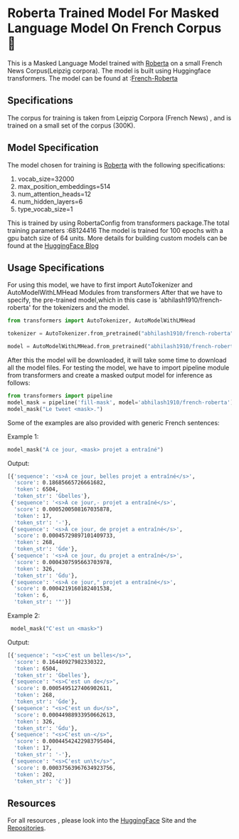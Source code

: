 # Roberta Trained Model For Masked Language Model On French Corpus :robot:


This is a Masked Language Model trained with [Roberta](https://huggingface.co/transformers/model_doc/roberta.html) on a small French News Corpus(Leipzig corpora).
The model is built using Huggingface transformers.
The model can be found at :[French-Roberta](https://huggingface.co/abhilash1910/french-roberta)


## Specifications


The corpus for training is taken from Leipzig Corpora (French News) , and is trained on a small set of the corpus (300K). 


## Model Specification


The model chosen for training is [Roberta](https://arxiv.org/abs/1907.11692) with the following specifications:
 1. vocab_size=32000
 2. max_position_embeddings=514
 3. num_attention_heads=12
 4. num_hidden_layers=6
 5. type_vocab_size=1


This is trained by using  RobertaConfig from transformers package.The total training parameters :68124416
The model is trained for 100 epochs with a gpu batch size of 64 units. 
More details for building custom models can be found at the [HuggingFace Blog](https://huggingface.co/blog/how-to-train)



## Usage Specifications


For using this model, we have to first import AutoTokenizer and AutoModelWithLMHead Modules from transformers
After that we have to specify, the pre-trained model,which in this case is 'abhilash1910/french-roberta' for the tokenizers and the model.


```python
from transformers import AutoTokenizer, AutoModelWithLMHead

tokenizer = AutoTokenizer.from_pretrained("abhilash1910/french-roberta")

model = AutoModelWithLMHead.from_pretrained("abhilash1910/french-roberta")
```


After this the model will be downloaded, it will take some time to download all the model files.
For testing the model, we have to import  pipeline module from transformers and create a masked output model for inference as follows:


```python
from transformers import pipeline
model_mask = pipeline('fill-mask', model='abhilash1910/french-roberta')
model_mask("Le tweet <mask>.")
```


Some of the examples are also provided with generic French sentences:

Example 1:


```python
model_mask("À ce jour, <mask> projet a entraîné")
```


Output:


```bash
[{'sequence': '<s>À ce jour, belles projet a entraîné</s>',
  'score': 0.18685665726661682,
  'token': 6504,
  'token_str': 'Ġbelles'},
 {'sequence': '<s>À ce jour,- projet a entraîné</s>',
  'score': 0.0005200508167035878,
  'token': 17,
  'token_str': '-'},
 {'sequence': '<s>À ce jour, de projet a entraîné</s>',
  'score': 0.00045729897101409733,
  'token': 268,
  'token_str': 'Ġde'},
 {'sequence': '<s>À ce jour, du projet a entraîné</s>',
  'score': 0.0004307595663703978,
  'token': 326,
  'token_str': 'Ġdu'},
 {'sequence': '<s>À ce jour," projet a entraîné</s>',
  'score': 0.0004219160182401538,
  'token': 6,
  'token_str': '"'}]
  ```
 
 Example 2:
 
```python
 model_mask("C'est un <mask>")
```

Output:

```bash
[{'sequence': "<s>C'est un belles</s>",
  'score': 0.16440927982330322,
  'token': 6504,
  'token_str': 'Ġbelles'},
 {'sequence': "<s>C'est un de</s>",
  'score': 0.0005495127406902611,
  'token': 268,
  'token_str': 'Ġde'},
 {'sequence': "<s>C'est un du</s>",
  'score': 0.00044988933950662613,
  'token': 326,
  'token_str': 'Ġdu'},
 {'sequence': "<s>C'est un-</s>",
  'score': 0.00044542422983795404,
  'token': 17,
  'token_str': '-'},
 {'sequence': "<s>C'est un\t</s>",
  'score': 0.00037563967634923756,
  'token': 202,
  'token_str': 'ĉ'}]
  ```
  

## Resources

For all resources , please look into the [HuggingFace](https://huggingface.co/) Site and the [Repositories](https://github.com/huggingface).


